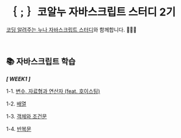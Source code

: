 # ｛﹔｝코알누 자바스크립트 스터디 2기
[코딩 알려주는 누나 자바스크립트 스터디](https://codingnoona.thinkific.com/pages/3c7ff4)와 함께합니다. 🏃‍♀️💨

<br/>

## 📚 자바스크립트 학습

***[ WEEK1 ]***
  
  1-1. [변수, 자료형과 연산자 (feat. 호이스팅)](https://gist.github.com/SSUK-H/2202ada1ac280d15334ad7f85cd9a6d7)
  
  1-2. [배열](https://gist.github.com/SSUK-H/87b78345af7c8b42d7cfd11d1ac3b2c2)

  1-3. [객체와 조건문](https://gist.github.com/SSUK-H/ba5762fc1efac8eda069fe99666bbd81)

  1-4. [반복문](https://gist.github.com/SSUK-H/6c731494bbaa90bbc2872a88fd3254b7)
